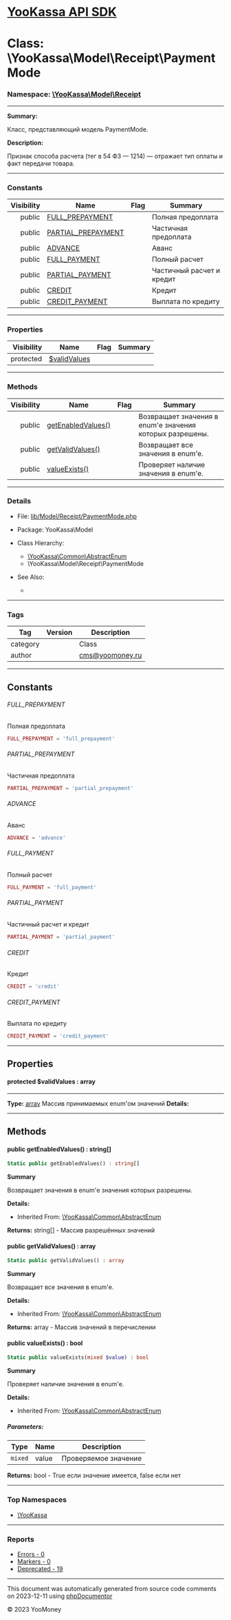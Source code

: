# [YooKassa API SDK](../home.md)

# Class: \YooKassa\Model\Receipt\PaymentMode
### Namespace: [\YooKassa\Model\Receipt](../namespaces/yookassa-model-receipt.md)
---
**Summary:**

Класс, представляющий модель PaymentMode.

**Description:**

Признак способа расчета (тег в 54 ФЗ — 1214) — отражает тип оплаты и факт передачи товара.

---
### Constants
| Visibility | Name | Flag | Summary |
| ----------:| ---- | ---- | ------- |
| public | [FULL_PREPAYMENT](../classes/YooKassa-Model-Receipt-PaymentMode.md#constant_FULL_PREPAYMENT) |  | Полная предоплата |
| public | [PARTIAL_PREPAYMENT](../classes/YooKassa-Model-Receipt-PaymentMode.md#constant_PARTIAL_PREPAYMENT) |  | Частичная предоплата |
| public | [ADVANCE](../classes/YooKassa-Model-Receipt-PaymentMode.md#constant_ADVANCE) |  | Аванс |
| public | [FULL_PAYMENT](../classes/YooKassa-Model-Receipt-PaymentMode.md#constant_FULL_PAYMENT) |  | Полный расчет |
| public | [PARTIAL_PAYMENT](../classes/YooKassa-Model-Receipt-PaymentMode.md#constant_PARTIAL_PAYMENT) |  | Частичный расчет и кредит |
| public | [CREDIT](../classes/YooKassa-Model-Receipt-PaymentMode.md#constant_CREDIT) |  | Кредит |
| public | [CREDIT_PAYMENT](../classes/YooKassa-Model-Receipt-PaymentMode.md#constant_CREDIT_PAYMENT) |  | Выплата по кредиту |

---
### Properties
| Visibility | Name | Flag | Summary |
| ----------:| ---- | ---- | ------- |
| protected | [$validValues](../classes/YooKassa-Model-Receipt-PaymentMode.md#property_validValues) |  |  |

---
### Methods
| Visibility | Name | Flag | Summary |
| ----------:| ---- | ---- | ------- |
| public | [getEnabledValues()](../classes/YooKassa-Common-AbstractEnum.md#method_getEnabledValues) |  | Возвращает значения в enum'е значения которых разрешены. |
| public | [getValidValues()](../classes/YooKassa-Common-AbstractEnum.md#method_getValidValues) |  | Возвращает все значения в enum'e. |
| public | [valueExists()](../classes/YooKassa-Common-AbstractEnum.md#method_valueExists) |  | Проверяет наличие значения в enum'e. |

---
### Details
* File: [lib/Model/Receipt/PaymentMode.php](../../lib/Model/Receipt/PaymentMode.php)
* Package: YooKassa\Model
* Class Hierarchy: 
  * [\YooKassa\Common\AbstractEnum](../classes/YooKassa-Common-AbstractEnum.md)
  * \YooKassa\Model\Receipt\PaymentMode

* See Also:
  * [](https://yookassa.ru/developers/api)

---
### Tags
| Tag | Version | Description |
| --- | ------- | ----------- |
| category |  | Class |
| author |  | cms@yoomoney.ru |

---
## Constants
<a name="constant_FULL_PREPAYMENT" class="anchor"></a>
###### FULL_PREPAYMENT
Полная предоплата

```php
FULL_PREPAYMENT = 'full_prepayment'
```


<a name="constant_PARTIAL_PREPAYMENT" class="anchor"></a>
###### PARTIAL_PREPAYMENT
Частичная предоплата

```php
PARTIAL_PREPAYMENT = 'partial_prepayment'
```


<a name="constant_ADVANCE" class="anchor"></a>
###### ADVANCE
Аванс

```php
ADVANCE = 'advance'
```


<a name="constant_FULL_PAYMENT" class="anchor"></a>
###### FULL_PAYMENT
Полный расчет

```php
FULL_PAYMENT = 'full_payment'
```


<a name="constant_PARTIAL_PAYMENT" class="anchor"></a>
###### PARTIAL_PAYMENT
Частичный расчет и кредит

```php
PARTIAL_PAYMENT = 'partial_payment'
```


<a name="constant_CREDIT" class="anchor"></a>
###### CREDIT
Кредит

```php
CREDIT = 'credit'
```


<a name="constant_CREDIT_PAYMENT" class="anchor"></a>
###### CREDIT_PAYMENT
Выплата по кредиту

```php
CREDIT_PAYMENT = 'credit_payment'
```



---
## Properties
<a name="property_validValues"></a>
#### protected $validValues : array
---
**Type:** <a href="../array"><abbr title="array">array</abbr></a>
Массив принимаемых enum&#039;ом значений
**Details:**



---
## Methods
<a name="method_getEnabledValues" class="anchor"></a>
#### public getEnabledValues() : string[]

```php
Static public getEnabledValues() : string[]
```

**Summary**

Возвращает значения в enum'е значения которых разрешены.

**Details:**
* Inherited From: [\YooKassa\Common\AbstractEnum](../classes/YooKassa-Common-AbstractEnum.md)

**Returns:** string[] - Массив разрешённых значений


<a name="method_getValidValues" class="anchor"></a>
#### public getValidValues() : array

```php
Static public getValidValues() : array
```

**Summary**

Возвращает все значения в enum'e.

**Details:**
* Inherited From: [\YooKassa\Common\AbstractEnum](../classes/YooKassa-Common-AbstractEnum.md)

**Returns:** array - Массив значений в перечислении


<a name="method_valueExists" class="anchor"></a>
#### public valueExists() : bool

```php
Static public valueExists(mixed $value) : bool
```

**Summary**

Проверяет наличие значения в enum'e.

**Details:**
* Inherited From: [\YooKassa\Common\AbstractEnum](../classes/YooKassa-Common-AbstractEnum.md)

##### Parameters:
| Type | Name | Description |
| ---- | ---- | ----------- |
| <code lang="php">mixed</code> | value  | Проверяемое значение |

**Returns:** bool - True если значение имеется, false если нет



---

### Top Namespaces

* [\YooKassa](../namespaces/yookassa.md)

---

### Reports
* [Errors - 0](../reports/errors.md)
* [Markers - 0](../reports/markers.md)
* [Deprecated - 19](../reports/deprecated.md)

---

This document was automatically generated from source code comments on 2023-12-11 using [phpDocumentor](http://www.phpdoc.org/)

&copy; 2023 YooMoney